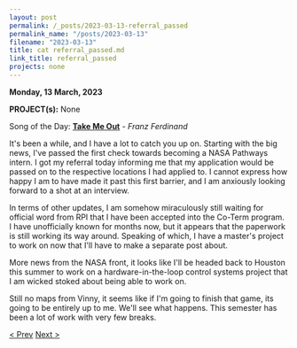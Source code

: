 ```yaml
---
layout: post
permalink: /_posts/2023-03-13-referral_passed
permalink_name: "/posts/2023-03-13"
filename: "2023-03-13"
title: cat referral_passed.md
link_title: referral_passed
projects: none
---
```

**Monday, 13 March, 2023**

**PROJECT(s):** None

Song of the Day: [**Take Me Out**](https://youtu.be/Ijk4j-r7qPA) - *Franz Ferdinand*

It's been a while, and I have a lot to catch you up on. Starting with the big news, I've passed the first check towards becoming a NASA Pathways intern. I got my referral today informing me that my application would be passed on to the respective locations I had applied to. I cannot express how happy I am to have made it past this first barrier, and I am anxiously looking forward to a shot at an interview.

In terms of other updates, I am somehow miraculously still waiting for official word from RPI that I have been accepted into the Co-Term program. I have unofficially known for months now, but it appears that the paperwork is still working its way around. Speaking of which, I have a master's project to work on now that I'll have to make a separate post about.

More news from the NASA front, it looks like I'll be headed back to Houston this summer to work on a hardware-in-the-loop control systems project that I am wicked stoked about being able to work on.

Still no maps from Vinny, it seems like if I'm going to finish that game, its going to be entirely up to me. We'll see what happens. This semester has been a lot of work with very few breaks.

[< Prev](/_posts/2023-01-06-controls_check)    [Next >](/all_caught_up)
